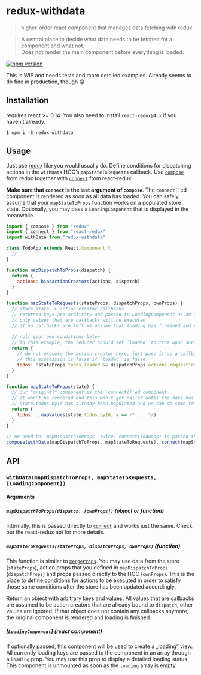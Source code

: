 # redux-withdata

> higher-order react component that manages data fetching with redux
  
> A central place to decide what data needs to be fetched for a component and what not.  
	Does not render the main component before everything is loaded.

[![npm version](https://img.shields.io/npm/v/redux-withdata.svg?style=flat-square)](https://www.npmjs.com/package/redux-withdata)

This is WIP and needs tests and more detailed examples. Already seems to do fine in production, though :grin:

## Installation

requires react >= 0.14. You also need to install `react-redux@4.x` if you haven’t already.

```
$ npm i -S redux-withdata
```

## Usage

Just use [redux](https://github.com/reactjs/redux) like you would usually do. Define conditions for dispatching actions in the `withData` HOC’s `mapStateToRequests` callback. Use [`compose`](http://redux.js.org/docs/api/compose.html) from redux together with [`connect`](https://github.com/reactjs/react-redux/blob/master/docs/api.md#connectmapstatetoprops-mapdispatchtoprops-mergeprops-options) from react-redux.

**Make sure that `connect` is the last argument of `compose`**. The `connect()`ed component is rendered as soon as all data has loaded. You can safely assume that your `mapStateToProps` function works on a populated store state. Optionally, you may pass a `LoadingComponent` that is displayed in the meanwhile.

```js
import { compose } from "redux"
import { connect } from "react-redux"
import withData from "redux-withdata"

class TodoApp extends React.Component {
  // …
}

function mapDispatchToProps(dispatch) {
  return {
    actions: bindActionCreators(actions, dispatch)
  }
}

function mapStateToRequests(stateProps, dispatchProps, ownProps) {
  // store state -> action creator callbacks
  // returned keys are arbitrary and passed to LoadingComponent as an array (example will follow)
  // only values that are callbacks will be executed
  // if no callbacks are left we assume that loading has finished and render the original component
  
  // roll your own conditions below
  // in this example, the reducer should set `loaded` to true upon successful fetching
  return {
    // do not execute the action creator here, just pass it as a callback
    // this expression is false if `loaded` is false.
    todos: !stateProps.todos.loaded && dispatchProps.actions.requestTodos
  }
}

function mapStateToProps(state) {
  // our "original" component is the `connect()`ed component
  // it won't be rendered and this won't get called until the data has loaded and all conditions have met
  // state.todos.byId has already been populated and we can do some transforms
  return {
    todos: _.mapValues(state.todos.byId, v => /* ... */)
  }
}

// no need to `mapDispatchToProps` twice, connect(TodoApp) is passed these props
compose(withData(mapDispatchToProps, mapStateToRequests), connect(mapStateToProps))(TodoApp)
```

## API

### `withData(mapDispatchToProps, mapStateToRequests, [LoadingComponent])`

#### Arguments

##### **`mapDispatchToProps(dispatch, [ownProps])`** (object or function)
Internally, this is passed directly to [`connect`](https://github.com/reactjs/react-redux/blob/master/docs/api.md#connectmapstatetoprops-mapdispatchtoprops-mergeprops-options) and works just the same. Check out the react-redux api for more details.

##### **`mapStateToRequests(stateProps, dispatchProps, ownProps)`** (function)
This function is similar to [`mergeProps`](https://github.com/reactjs/react-redux/blob/master/docs/api.md#connectmapstatetoprops-mapdispatchtoprops-mergeprops-options). You may use data from the store (`stateProps`), action props that you defined in `mapDispatchToProps` (`dispatchProps`) and props passed directly to the HOC (`ownProps`). This is the place to define conditions for actions to be executed in order to satisfy those same conditions after the store has been updated accordingly.

Return an object with arbitrary keys and values. All values that are callbacks are assumed to be action creators that are already bound to `dispatch`, other values are ignored. If that object does not contain any callbacks anymore, the original component is rendered and loading is finished.

##### **[`LoadingComponent`]** (react component)
If optionally passed, this component will be used to create a „loading“ view. All currently loading keys are passed to the component in an array through a `loading` prop. You may use this prop to display a detailed loading status. This component is unmounted as soon as the `loading` array is empty.